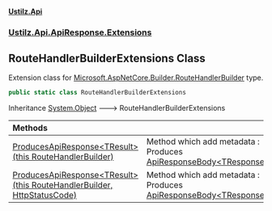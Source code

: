 #### [Ustilz.Api](index.md 'index')
### [Ustilz.Api.ApiResponse.Extensions](Ustilz.Api.ApiResponse.Extensions.md 'Ustilz.Api.ApiResponse.Extensions')

## RouteHandlerBuilderExtensions Class

Extension class for [Microsoft.AspNetCore.Builder.RouteHandlerBuilder](https://docs.microsoft.com/en-us/dotnet/api/Microsoft.AspNetCore.Builder.RouteHandlerBuilder 'Microsoft.AspNetCore.Builder.RouteHandlerBuilder') type.

```csharp
public static class RouteHandlerBuilderExtensions
```

Inheritance [System.Object](https://docs.microsoft.com/en-us/dotnet/api/System.Object 'System.Object') &#129106; RouteHandlerBuilderExtensions

| Methods | |
| :--- | :--- |
| [ProducesApiResponse&lt;TResult&gt;(this RouteHandlerBuilder)](Ustilz.Api.ApiResponse.Extensions.RouteHandlerBuilderExtensions.ProducesApiResponse_TResult_(thisMicrosoft.AspNetCore.Builder.RouteHandlerBuilder).md 'Ustilz.Api.ApiResponse.Extensions.RouteHandlerBuilderExtensions.ProducesApiResponse<TResult>(this Microsoft.AspNetCore.Builder.RouteHandlerBuilder)') | Method which add metadata : Produces [ApiResponseBody&lt;TResponse&gt;](Ustilz.Api.ApiResponse.ApiResponseBody_TResponse_.md 'Ustilz.Api.ApiResponse.ApiResponseBody<TResponse>'). |
| [ProducesApiResponse&lt;TResult&gt;(this RouteHandlerBuilder, HttpStatusCode)](Ustilz.Api.ApiResponse.Extensions.RouteHandlerBuilderExtensions.ProducesApiResponse_TResult_(thisMicrosoft.AspNetCore.Builder.RouteHandlerBuilder,System.Net.HttpStatusCode).md 'Ustilz.Api.ApiResponse.Extensions.RouteHandlerBuilderExtensions.ProducesApiResponse<TResult>(this Microsoft.AspNetCore.Builder.RouteHandlerBuilder, System.Net.HttpStatusCode)') | Method which add metadata : Produces [ApiResponseBody&lt;TResponse&gt;](Ustilz.Api.ApiResponse.ApiResponseBody_TResponse_.md 'Ustilz.Api.ApiResponse.ApiResponseBody<TResponse>'). |
